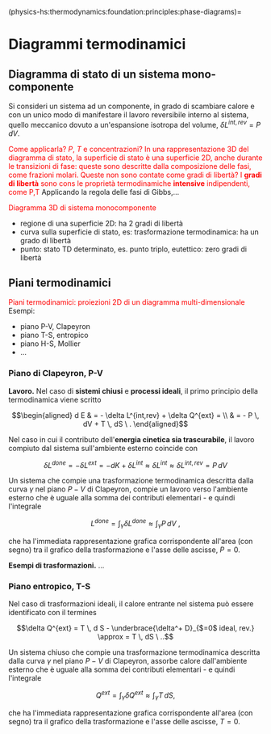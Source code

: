 (physics-hs:thermodynamics:foundation:principles:phase-diagrams)=
# Diagrammi termodinamici

## Diagramma di stato di un sistema mono-componente
Si consideri un sistema ad un componente, in grado di scambiare calore e con un unico modo di manifestare il lavoro reversibile interno al sistema, quello meccanico dovuto a un'espansione isotropa del volume, $\delta L^{int,rev} = P \, d V$.

<span style="color:red">Come applicarla? $P$, $T$ e concentrazioni? In una rappresentazione 3D del diagramma di stato, la superficie di stato è una superficie 2D, anche durante le transizioni di fase: queste sono descritte dalla composizione delle fasi, come frazioni molari. Queste non sono contate come gradi di libertà? I **gradi di libertà** sono cons le proprietà termodinamiche **intensive** indipendenti, come P,T</span>
Applicando la regola delle fasi di Gibbs,...

<span style="color:red">Diagramma 3D di sistema monocomponente</span>

- regione di una superficie 2D: ha 2 gradi di libertà
- curva sulla superficie di stato, es: trasformazione termodinamica: ha un grado di libertà
- punto: stato TD determinato, es. punto triplo, eutettico: zero gradi di libertà

## Piani termodinamici
<span style="color:red">Piani termodinamici: proiezioni 2D di un diagramma multi-dimensionale</span>
Esempi:
- piano P-V, Clapeyron
- piano T-S, entropico
- piano H-S, Mollier
- ...

### Piano di Clapeyron, P-V
**Lavoro.**
Nel caso di **sistemi chiusi** e **processi ideali**, il primo principio della termodinamica viene scritto

$$\begin{aligned}
  d E & = - \delta L^{int,rev} + \delta Q^{ext} = \\
      & = - P \, dV + T \, dS \ .
\end{aligned}$$

Nel caso in cui il contributo dell'**energia cinetica sia trascurabile**, il lavoro compiuto dal sistema sull'ambiente esterno coincide con

$$\delta L^{done} = - \delta L^{ext} = - d K + \delta L^{int} \approx \delta L^{int} \approx \delta L^{int,rev} =  P \, dV$$

Un sistema che compie una trasformazione termodinamica descritta dalla curva $\gamma$ nel piano $P-V$ di Clapeyron, compie un lavoro verso l'ambiente esterno che è uguale alla somma dei contributi elementari - e quindi l'integrale 

$$L^{done} = \int_{\gamma} \delta L^{done} \approx \int_{\gamma} P \, d V \ ,$$

che ha l'immediata rappresentazione grafica corrispondente all'area (con segno) tra il grafico della trasformazione e l'asse delle ascisse, $P=0$.

**Esempi di trasformazioni.**
...

### Piano entropico, T-S
Nel caso di trasformazioni ideali, il calore entrante nel sistema può essere identificato con il termines

$$\delta Q^{ext} = T \, d S - \underbrace{\delta^+ D}_{$=0$ ideal, rev.} \approx = T \, dS \ ..$$

Un sistema chiuso che compie una trasformazione termodinamica descritta dalla curva $\gamma$ nel piano $P-V$ di Clapeyron, assorbe calore dall'ambiente esterno che è uguale alla somma dei contributi elementari - e quindi l'integrale 

$$Q^{ext} = \int_{\gamma} \delta Q^{ext} \approx \int_{\gamma} T \, d S ,$$

che ha l'immediata rappresentazione grafica corrispondente all'area (con segno) tra il grafico della trasformazione e l'asse delle ascisse, $T=0$.
